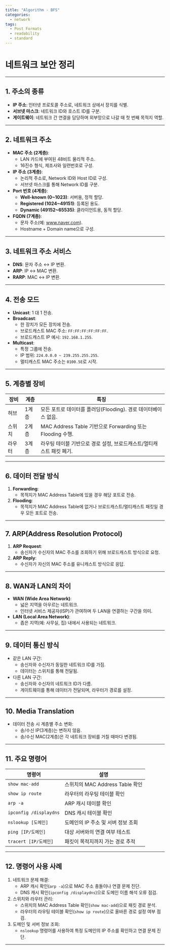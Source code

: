 ```yaml
---
title: "Algorithm - BFS"
categories:
  - network
tags:
  - Post Formats
  - readability
  - standard
---
```


# 네트워크 보안 정리

---

## **1. 주소의 종류**
- **IP 주소**: 인터넷 프로토콜 주소로, 네트워크 상에서 장치를 식별.
- **서브넷 마스크**: 네트워크 ID와 호스트 ID를 구분.
- **게이트웨이**: 네트워크 간 연결을 담당하며 외부망으로 나갈 때 첫 번째 목적지 역할.

---

## **2. 네트워크 주소**
- **MAC 주소 (2계층)**:
  - LAN 카드에 부여된 48비트 물리적 주소.
  - 16진수 형식, 제조사와 일련번호로 구성.
- **IP 주소 (3계층)**:
  - 논리적 주소로, Network ID와 Host ID로 구성.
  - 서브넷 마스크를 통해 Network ID를 구분.
- **Port 번호 (4계층)**:
  - **Well-known (0~1023)**: 서버용, 정적 할당.
  - **Registered (1024~49151)**: 등록된 용도.
  - **Dynamic (49152~65535)**: 클라이언트용, 동적 할당.
- **FQDN (7계층)**:
  - 문자 주소(예: www.naver.com).
  - Hostname + Domain name으로 구성.

---

## **3. 네트워크 주소 서비스**
- **DNS**: 문자 주소 ↔ IP 변환.
- **ARP**: IP ↔ MAC 변환.
- **RARP**: MAC ↔ IP 변환.

---

## **4. 전송 모드**
- **Unicast**: 1 대 1 전송.
- **Broadcast**:
  - 한 장치가 모든 장치에 전송.
  - 브로드캐스트 MAC 주소: `FF:FF:FF:FF:FF:FF`.
  - 브로드캐스트 IP 예시: `192.168.1.255`.
- **Multicast**:
  - 특정 그룹에 전송.
  - IP 범위: `224.0.0.0 ~ 239.255.255.255`.
  - 멀티캐스트 MAC 주소는 `0100.5E`로 시작.

---

## **5. 계층별 장비**
| 장비      | 계층 | 특징                                                                 |
|-----------|------|----------------------------------------------------------------------|
| 허브      | 1계층 | 모든 포트로 데이터를 플러딩(Flooding). 경로 데이터베이스 없음.         |
| 스위치    | 2계층 | MAC Address Table 기반으로 Forwarding 또는 Flooding 수행.             |
| 라우터    | 3계층 | 라우팅 테이블 기반으로 경로 설정, 브로드캐스트/멀티캐스트 패킷 폐기. |

---

## **6. 데이터 전달 방식**
1. **Forwarding**:
   - 목적지가 MAC Address Table에 있을 경우 해당 포트로 전송.
2. **Flooding**:
   - 목적지가 MAC Address Table에 없거나 브로드캐스트/멀티캐스트 패킷일 경우 모든 포트로 전송.

---

## **7. ARP(Address Resolution Protocol)**
1. **ARP Request**:
   - 송신자가 수신자의 MAC 주소를 조회하기 위해 브로드캐스트 방식으로 요청.
2. **ARP Reply**:
   - 수신자가 자신의 MAC 주소를 유니캐스트 방식으로 응답.

---

## **8. WAN과 LAN의 차이**
- **WAN (Wide Area Network)**:
  - 넓은 지역을 아우르는 네트워크.
  - 인터넷 서비스 제공자(ISP)가 관여하며 두 LAN을 연결하는 구간을 의미.
- **LAN (Local Area Network)**:
  - 좁은 지역(예: 사무실, 집) 내에서 사용되는 네트워크.

---

## **9. 데이터 통신 방식**
- 같은 LAN 구간:
  - 송신자와 수신자가 동일한 네트워크 ID를 가짐.
  - 데이터는 스위치를 통해 전달됨.
- 다른 LAN 구간:
  - 송신자와 수신자의 네트워크 ID가 다름.
  - 게이트웨이를 통해 데이터가 전달되며, 라우터가 경로를 설정.

---

## **10. Media Translation**
- 데이터 전송 시 계층별 주소 변화:
  - 송/수신 IP(3계층)는 변하지 않음.
  - 송/수신 MAC(2계층)은 각 네트워크 장비를 거칠 때마다 변경됨.

---

## **11. 주요 명령어**
| 명령어                     | 설명                                   |
|----------------------------|----------------------------------------|
| `show mac-add`             | 스위치의 MAC Address Table 확인         |
| `show ip route`            | 라우터의 라우팅 테이블 확인            |
| `arp -a`                   | ARP 캐시 테이블 확인                  |
| `ipconfig /displaydns`     | DNS 캐시 테이블 확인                  |
| `nslookup [도메인]`        | 도메인의 IP 주소 및 서버 정보 조회     |
| `ping [IP/도메인]`         | 대상 서버와의 연결 여부 테스트         |
| `tracert [IP/도메인]`      | 패킷이 목적지까지 가는 경로 추적       |

---

## **12. 명령어 사용 사례**
1. 네트워크 문제 해결:
   - ARP 캐시 확인(`arp -a`)으로 MAC 주소 충돌이나 연결 문제 진단.
   - DNS 캐시 확인(`ipconfig /displaydns`)으로 도메인 이름 해석 오류 점검.
2. 스위치와 라우터 관리:
   - 스위치의 MAC Address Table 확인(`show mac-add`)으로 패킷 경로 분석.
   - 라우터의 라우팅 테이블 확인(`show ip route`)으로 올바른 경로 설정 여부 점검.
3. 도메인 및 서버 정보 조회:
   - `nslookup` 명령어를 사용하여 특정 도메인의 IP 주소를 확인하고 연결 문제 진단.

---
